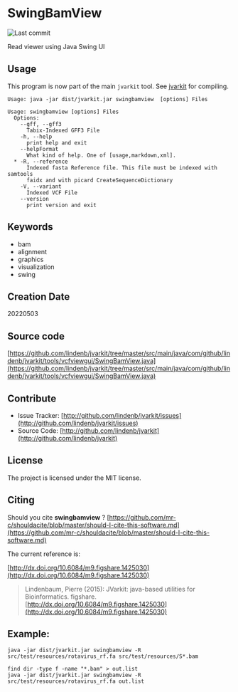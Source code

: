 # SwingBamView

![Last commit](https://img.shields.io/github/last-commit/lindenb/jvarkit.png)

Read viewer using Java Swing UI


## Usage


This program is now part of the main `jvarkit` tool. See [jvarkit](JvarkitCentral.md) for compiling.


```
Usage: java -jar dist/jvarkit.jar swingbamview  [options] Files

Usage: swingbamview [options] Files
  Options:
    --gff, --gff3
      Tabix-Indexed GFF3 File
    -h, --help
      print help and exit
    --helpFormat
      What kind of help. One of [usage,markdown,xml].
  * -R, --reference
      Indexed fasta Reference file. This file must be indexed with samtools 
      faidx and with picard CreateSequenceDictionary
    -V, --variant
      Indexed VCF File
    --version
      print version and exit

```


## Keywords

 * bam
 * alignment
 * graphics
 * visualization
 * swing



## Creation Date

20220503

## Source code 

[https://github.com/lindenb/jvarkit/tree/master/src/main/java/com/github/lindenb/jvarkit/tools/vcfviewgui/SwingBamView.java](https://github.com/lindenb/jvarkit/tree/master/src/main/java/com/github/lindenb/jvarkit/tools/vcfviewgui/SwingBamView.java)


## Contribute

- Issue Tracker: [http://github.com/lindenb/jvarkit/issues](http://github.com/lindenb/jvarkit/issues)
- Source Code: [http://github.com/lindenb/jvarkit](http://github.com/lindenb/jvarkit)

## License

The project is licensed under the MIT license.

## Citing

Should you cite **swingbamview** ? [https://github.com/mr-c/shouldacite/blob/master/should-I-cite-this-software.md](https://github.com/mr-c/shouldacite/blob/master/should-I-cite-this-software.md)

The current reference is:

[http://dx.doi.org/10.6084/m9.figshare.1425030](http://dx.doi.org/10.6084/m9.figshare.1425030)

> Lindenbaum, Pierre (2015): JVarkit: java-based utilities for Bioinformatics. figshare.
> [http://dx.doi.org/10.6084/m9.figshare.1425030](http://dx.doi.org/10.6084/m9.figshare.1425030)


## Example:

```
java -jar dist/jvarkit.jar swingbamview -R src/test/resources/rotavirus_rf.fa src/test/resources/S*.bam
```

```
find dir -type f -name "*.bam" > out.list
java -jar dist/jvarkit.jar swingbamview -R src/test/resources/rotavirus_rf.fa out.list
```


